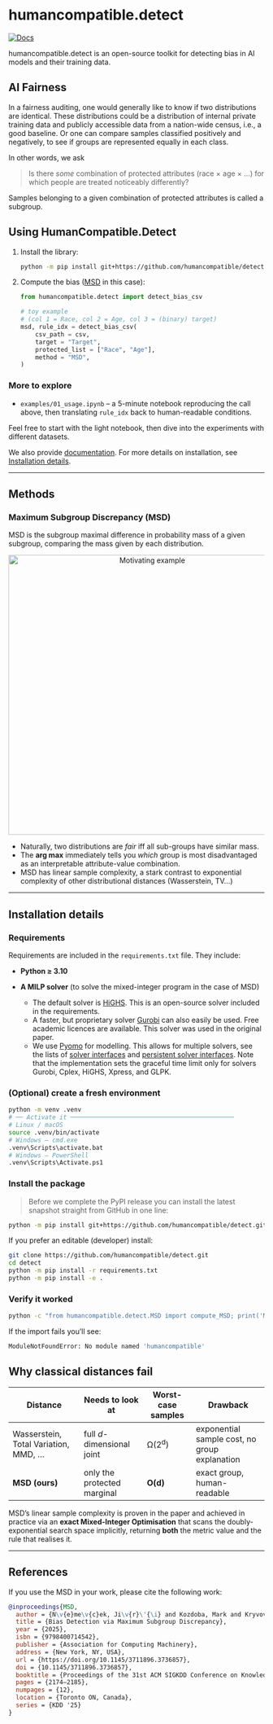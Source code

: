 # humancompatible.detect

[![Docs](https://readthedocs.org/projects/humancompatible-detect/badge/?version=latest)](https://humancompatible-detect.readthedocs.io/en/latest)

humancompatible.detect is an open-source toolkit for detecting bias in AI models and their training data.

## AI Fairness

In a fairness auditing, one would generally like to know if two distributions are identical.
These distributions could be a distribution of internal private training data and publicly accessible data from a nation-wide census, i.e., a good baseline.
Or one can compare samples classified positively and negatively, to see if groups are represented equally in each class.

In other words, we ask

> Is there _some_ combination of protected attributes (race × age × …) for which people are treated noticeably differently?

Samples belonging to a given combination of protected attributes is called a subgroup.

<!-- Formally, let

* **X** ∈ ℝ<sup>d</sup> be the feature space,
* **P** and **Q** two distributions we want to compare (e.g. training vs census, positives vs negatives),
* **𝒫** ⊂ {1,…,d} the indices of *protected* features (age, sex, race, …).

A **sub-group** *S* is all samples whose protected attributes take one fixed value each.
We must consider every such intersection – their number is exponential in |𝒫|.
 -->

## Using HumanCompatible.Detect

1. Install the library:
   ```bash
   python -m pip install git+https://github.com/humancompatible/detect.git
   ```
2. Compute the bias ([MSD](#maximum-subgroup-discrepancy-msd) in this case):

   ```python
   from humancompatible.detect import detect_bias_csv

   # toy example
   # (col 1 = Race, col 2 = Age, col 3 = (binary) target)
   msd, rule_idx = detect_bias_csv(
       csv_path = csv,
       target = "Target",
       protected_list = ["Race", "Age"],
       method = "MSD",
   )
   ```

### More to explore

- `examples/01_usage.ipynb` – a 5-minute notebook reproducing the call above,
  then translating `rule_idx` back to human-readable conditions.

Feel free to start with the light notebook, then dive into the experiments with different datasets.

We also provide [documentation](https://humancompatible-detect.readthedocs.io/en/latest/detect.MSD.html). For more details on installation, see [Installation details](#installation-details).

---

## Methods

### Maximum Subgroup Discrepancy (MSD)

MSD is the subgroup maximal difference in probability mass of a given subgroup, comparing the mass given by each distribution.

<div align="center">
  <img src="images/motivation_MSD.png" alt="Motivating example" width="550"/>
</div>

<!-- ```math

\text{MSD}(P,Q;\,𝒫)=
\max_{S\;\text{sub-group on }𝒫}\;
\bigl|\;P(S)-Q(S)\;\bigr|.

``` -->

- Naturally, two distributions are _fair_ iff all sub-groups have similar mass.
- The **arg max** immediately tells you _which_ group is most disadvantaged as an interpretable attribute-value combination.
- MSD has linear sample complexity, a stark contrast to exponential complexity of other distributional distances (Wasserstein, TV...)

---

## Installation details

### Requirements

Requirements are included in the `requirements.txt` file. They include:

- **Python ≥ 3.10**

- **A MILP solver** (to solve the mixed-integer program in the case of MSD)
  - The default solver is [HiGHS](https://highs.dev/). This is an open-source solver included in the requirements.
  - A faster, but proprietary solver [Gurobi](https://www.gurobi.com/) can also easily be used. Free academic licences are available. This solver was used in the original paper.
  - We use [Pyomo](https://pyomo.readthedocs.io/) for modelling. This allows for multiple solvers, see the lists of [solver interfaces](https://pyomo.readthedocs.io/en/stable/reference/topical/solvers/index.html) and [persistent solver interfaces](https://pyomo.readthedocs.io/en/stable/reference/topical/appsi/appsi.html). Note that the implementation sets the graceful time limit only for solvers Gurobi, Cplex, HiGHS, Xpress, and GLPK.

### (Optional) create a fresh environment

```bash
python -m venv .venv
# ── Activate it ─────────────────────────────────────────────
# Linux / macOS
source .venv/bin/activate
# Windows – cmd.exe
.venv\Scripts\activate.bat
# Windows – PowerShell
.venv\Scripts\Activate.ps1
```

### Install the package

> Before we complete the PyPI release you can install the latest snapshot straight from GitHub in one line:

```bash
python -m pip install git+https://github.com/humancompatible/detect.git
```

If you prefer an editable (developer) install:

```bash
git clone https://github.com/humancompatible/detect.git
cd detect
python -m pip install -r requirements.txt
python -m pip install -e .
```

### Verify it worked

```bash
python -c "from humancompatible.detect.MSD import compute_MSD; print('MSD imported OK')"
```

If the import fails you’ll see:

```bash
ModuleNotFoundError: No module named 'humancompatible'
```

## Why classical distances fail

| Distance                             | Needs to look at            | Worst-case samples | Drawback                                      |
| ------------------------------------ | --------------------------- | ------------------ | --------------------------------------------- |
| Wasserstein, Total Variation, MMD, … | full _d_-dimensional joint  | Ω(2<sup>d</sup>)   | exponential sample cost, no group explanation |
| **MSD (ours)**                       | only the protected marginal | **O(d)**           | exact group, human-readable                   |

MSD’s linear sample complexity is proven in the paper and achieved in practice via an **exact Mixed-Integer Optimisation** that scans the doubly-exponential search space implicitly, returning **both** the metric value and the rule that realises it.

---

## References

If you use the MSD in your work, please cite the following work:

```bibtex
@inproceedings{MSD,
  author = {N\v{e}me\v{c}ek, Ji\v{r}\'{\i} and Kozdoba, Mark and Kryvoviaz, Illia and Pevn\'{y}, Tom\'{a}\v{s} and Mare\v{c}ek, Jakub},
  title = {Bias Detection via Maximum Subgroup Discrepancy},
  year = {2025},
  isbn = {9798400714542},
  publisher = {Association for Computing Machinery},
  address = {New York, NY, USA},
  url = {https://doi.org/10.1145/3711896.3736857},
  doi = {10.1145/3711896.3736857},
  booktitle = {Proceedings of the 31st ACM SIGKDD Conference on Knowledge Discovery and Data Mining V.2},
  pages = {2174–2185},
  numpages = {12},
  location = {Toronto ON, Canada},
  series = {KDD '25}
}
```

